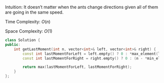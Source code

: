 Intuition: It doesn’t matter when the ants change directions given all of them are going in the same speed.

Time Complexity: $O(n)$

Space Complexity: $O(1)$

```cpp
class Solution {
public:
    int getLastMoment(int n, vector<int>& left, vector<int>& right) {
        const int lastMomentForLeft = left.empty() ? 0 : *max_element(left.begin(), left.end());
        const int lastMomentForRight = right.empty() ? 0 : (n - *min_element(right.begin(), right.end()));

        return max(lastMomentForLeft, lastMomentForRight);
    }
};
```

